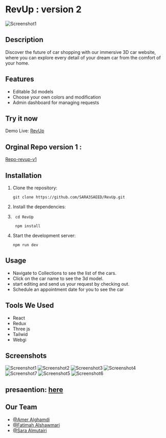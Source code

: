 # RevUp : version 2
![Screenshot1](https://github.com/user-attachments/assets/1530843b-deb8-41a2-9d46-8ffaf08d6eaa)

## Description

Discover the future of car shopping with our immersive 3D car website, where you can explore every detail of your dream car from the comfort of your home.

## Features

- Editable 3d models
- Choose your own colors and modification
- Admin dashboard for managing requests 

## Try it now 
Demo Live: [RevUp](https://main--revup-react.netlify.app/)

## Orginal Repo version 1 :
[Repo-revup-v1](https://github.com/SARA3SAEED/RevUp)


## Installation

1. Clone the repository:
    ```
    git clone https://github.com/SARA3SAEED/RevUp.git
    ```
    

3. Install the dependencies:
4. ```
    cd RevUp
   
    npm install
    ```

5. Start the development server:
    ```
    npm run dev
    ```

## Usage

- Navigate to Collections to see the list of the cars.
- Click on the car name to see the 3d model.
- start editing and send us your request by checking out.
- Schedule an appointment date for you to see the car
  
## Tools We Used
- React
- Redux
- Three js
- Tailwid
- Webgi
  


## Screenshots
![Screenshot1](https://github.com/user-attachments/assets/81233c1e-dc93-4f39-9e6b-91554632d09e)
![Screenshot2](https://github.com/user-attachments/assets/e68c617b-6790-4dca-97b9-0396a97c0c84)
![Screenshot3](https://github.com/user-attachments/assets/455591e7-1aac-4a8a-bb63-d0bf07715df7)
![Screenshot4](https://github.com/user-attachments/assets/932d2b9c-27ce-4af6-81d0-114b9a4e36b4)
![Screenshot7](https://github.com/user-attachments/assets/ec5172d5-3b43-4b05-a96d-a42220373c43)
![Screenshot5](https://github.com/user-attachments/assets/6ce4579f-9e29-4ccb-ae1b-55d34d2b580a)
![Screenshot6](https://github.com/user-attachments/assets/5c909b97-4434-460d-b97e-6120f4c7474d)


## presaention: [here](https://www.canva.com/design/DAGLzj0ATHE/IPSSkMalebbWW5soYYkOvw/edit)



## Our Team

- [@Amer Alghamdi](https://github.com/Akom07)
- [@Fatimah Alshawmari](https://github.com/FatimahHabib84)
- [@Sara Almutairi](https://github.com/SARA3SAEED)

